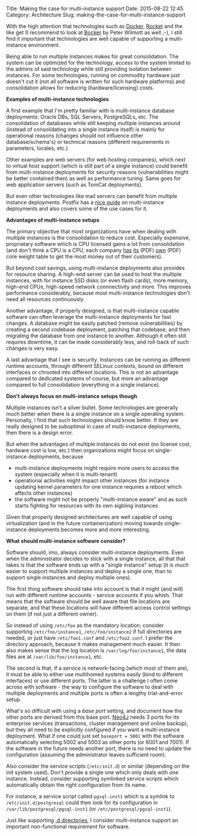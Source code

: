 Title: Making the case for multi-instance support
Date: 2015-08-22 12:45
Category: Architecture
Slug: making-the-case-for-multi-instance-support

With the high attention that technologies such as [Docker](https://www.docker.com/),
[Rocket](https://coreos.com/blog/rocket/) and the like get (I recommend to look at 
[Bocker](https://github.com/p8952/bocker) by Peter Wilmott as well ;-), I
still find it important that technologies are well capable of supporting a
multi-instance environment.

Being able to run multiple instances makes for great consolidation. The system
can be optimized for the technology, access to the system limited to the admins
of said technology while still providing isolation between instances. For some
technologies, running on commodity hardware just doesn't cut it (not all 
software is written for such hardware platforms) and consolidation allows for
reducing (hardware/licensing) costs.

<!-- PELICAN_END_SUMMARY -->

**Examples of multi-instance technologies**

A first example that I'm pretty familiar with is multi-instance database
deployments: Oracle DBs, SQL Servers, PostgreSQLs, etc. The consolidation
of databases while still keeping multiple instances around (instead of
consolidating into a single instance itself) is mainly for operational 
reasons (changes should not influence other database/schema's) or
technical reasons (different requirements in parameters, locales, etc.)

Other examples are web servers (for web hosting companies), which next to
virtual host support (which is still part of a single instance) could
benefit from multi-instance deployments for security reasons (vulnerabilities
might be better contained then) as well as performance tuning. Same goes
for web application servers (such as TomCat deployments).

But even other technologies like mail servers can benefit from multiple
instance deployments. Postfix has a [nice guide](http://www.postfix.org/MULTI_INSTANCE_README.html)
on multi-instance deployments and also covers some of the use cases for it.

**Advantages of multi-instance setups**

The primary objective that most organizations have when dealing with multiple
instances is the consolidation to reduce cost. Especially expensive, 
propriatary software which is CPU licensed gains a lot from consolidation 
(and don't think a CPU is a CPU, each company
[has](http://www-01.ibm.com/software/passportadvantage/pvu_licensing_for_customers.html)
[its](http://www.oracle.com/us/corporate/contracts/processor-core-factor-table-070634.pdf) (PDF)
[own](go.microsoft.com/fwlink/?LinkID=229882) (PDF) core weight table to
get the most money out of their customers).

But beyond cost savings, using multi-instance deployments also provides for
resource sharing. A high-end server can be used to host the multiple instances,
with for instance SSD disks (or even flash cards), more memory, high-end CPUs,
high-speed network connnectivity and more. This improves performance considerably,
because most multi-instance technologies don't need all resources continuously.

Another advantage, if properly designed, is that multi-instance capable software
can often leverage the multi-instance deployments for fast changes. A database
might be easily patched (remove vulnerabilities) by creating a second codebase
deployment, patching that codebase, and then migrating the database from one
instance to another. Although it often still requires downtime, it can be made
considerably less, and roll-back of such changes is very easy.

A last advantage that I see is security. Instances can be running as different
runtime accounts, through different SELinux contexts, bound on different
interfaces or chrooted into different locations. This is not an advantage
compared to dedicated systems of course, but more an advantage compared
to full consolidation (everything in a single instance).

**Don't always focus on multi-instance setups though**

Multiple instances isn't a silver bullet. Some technologies are generally much
better when there is a single instance on a single operating system. Personally,
I find that such technologies should know better. If they are really designed to
be suboptimal in case of multi-instance deployments, then there is a design error.

But when the advantages of multiple instances do not exist (no license cost,
hardware cost is low, etc.) then organizations might focus on single-instance
deployments, because

- multi-instance deployments might require more users to access the system
  (especially when it is multi-tenant)
- operational activities might impact other instances (for instance updating 
  kernel parameters for one instance requires a reboot which affects other
  instances)
- the software might not be properly "multi-instance aware" and as such
  starts fighting for resources with its own sigbling instances

Given that properly designed architectures are well capable of using
virtualization (and in the future containerization) moving towards
single-instance deployments becomes more and more interesting.

**What should multi-instance software consider?**

Software should, imo, always consider multi-instance deployments. Even
when the administrator decides to stick with a single instance, all that
that takes is that the software ends up with a "single instance" setup
(it is _much_ easier to support multiple instances and deploy a single one,
than to support single instances and deploy multiple ones).

The first thing software should take into account is that it might (and
will) run with different runtime accounts - service accounts if you whish.
That means that the software should be well aware that file locations are
separate, and that these locations will have different access control settings
on them (if not just a different owner).

So instead of using `/etc/foo` as the mandatory location, consider supporting
`/etc/foo/instance1`, `/etc/foo/instance2` if full directories are needed, or
just have `/etc/foo1.conf` and `/etc/foo2.conf`. I prefer the directory approach,
because it makes management much easier. It then also makes sense that the log
location is `/var/log/foo/instance1`, the data files are at `/var/lib/foo/instance1`,
etc.

The second is that, if a service is network-facing (which most of them
are), it must be able to either use multihomed systems easily (bind to
different interfaces) or use different ports. The latter is a challenge
I often come across with software - the way to configure the software to
deal with multiple deployments and multiple ports is often a lengthy
trial-and-error setup.

What's so difficult with using a _base port_ setting, and document how the
other ports are derived from this base port. [Neo4J](http://neo4j.com/docs/stable/ha-setup-tutorial.html)
needs 3 ports for its enterprise services (transactions, cluster management
and online backup), but they all need to be explicitly configured if you
want a multi-instance deployment. What if one could just set `baseport = 5001`
with the software automatically selecting 5002 and 5003 as other ports (or 6001
and 7001). If the software in the future needs another port, there is no need
to update the configuration (assuming the administrator leaves sufficient room).

Also consider the service scripts (`/etc/init.d`) or similar (depending on the
init system used). Don't provide a single one which only deals with one instance.
Instead, consider supporting symlinked service scripts which automatically obtain
the right configuration from its name.

For instance, a service script called `pgsql-inst1` which is a symlink to
`/etc/init.d/postgresql` could then look for its configuration in `/var/lib/postgresql/pgsql-inst1`
(or `/etc/postgresql/pgsql-inst1`). 

Just like supporting [.d directories](http://blog.siphos.be/2013/05/the-linux-d-approach/),
I consider multi-instance support an important non-functional requirement for software.

